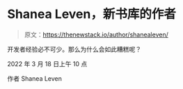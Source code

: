 # Shanea Leven，新书库的作者

> 原文：<https://thenewstack.io/author/shanealeven/>

开发者经验必不可少。那么为什么会如此糟糕呢？

2022 年 3 月 18 日上午 10 点

作者 Shanea Leven